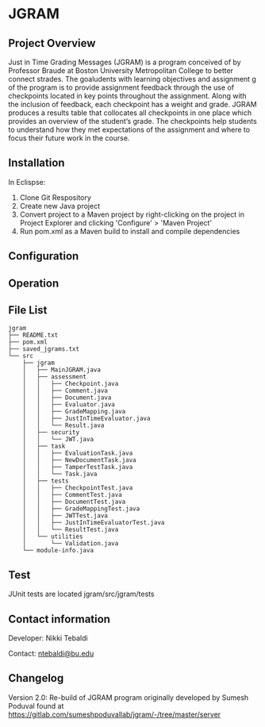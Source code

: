 # JGRAM

## Project Overview
Just in Time Grading Messages (JGRAM) is a program conceived of by Professor Braude at Boston University Metropolitan College to better connect strades. The goaludents with learning objectives and assignment g of the program is to provide assignment feedback through the use of checkpoints located in key points throughout the assignment. Along with the inclusion of feedback, each checkpoint has a weight and grade. JGRAM produces a results table that collocates all checkpoints in one place which provides an overview of the student’s grade. The checkpoints help students to understand how they met expectations of the assignment and where to focus their future work in the course.

## Installation
In Eclispse:
1. Clone Git Respository
2. Create new Java project
3. Convert project to a Maven project by right-clicking on the project in Project Explorer and clicking 'Configure' > 'Maven Project'
4. Run pom.xml as a Maven build to install and compile dependencies

## Configuration

## Operation

## File List
```
jgram
├── README.txt
├── pom.xml
├── saved_jgrams.txt
└── src
    ├── jgram
    │   ├── MainJGRAM.java
    │   ├── assessment
    │   │   ├── Checkpoint.java
    │   │   ├── Comment.java
    │   │   ├── Document.java
    │   │   ├── Evaluator.java
    │   │   ├── GradeMapping.java
    │   │   ├── JustInTimeEvaluator.java
    │   │   └── Result.java
    │   ├── security
    │   │   └── JWT.java
    │   ├── task
    │   │   ├── EvaluationTask.java
    │   │   ├── NewDocumentTask.java
    │   │   ├── TamperTestTask.java
    │   │   └── Task.java
    │   ├── tests
    │   │   ├── CheckpointTest.java
    │   │   ├── CommentTest.java
    │   │   ├── DocumentTest.java
    │   │   ├── GradeMappingTest.java
    │   │   ├── JWTTest.java
    │   │   ├── JustInTimeEvaluatorTest.java
    │   │   └── ResultTest.java
    │   └── utilities
    │       └── Validation.java
    └── module-info.java
```
## Test
JUnit tests are located jgram/src/jgram/tests 

## Contact information
Developer: Nikki Tebaldi

Contact: ntebaldi@bu.edu

## Changelog
Version 2.0: Re-build of JGRAM program originally developed by Sumesh Poduval found at https://gitlab.com/sumeshpoduvallab/jgram/-/tree/master/server
